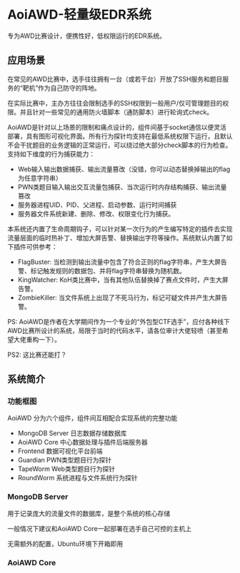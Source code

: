 # AoiAWD-轻量级EDR系统
专为AWD比赛设计，便携性好，低权限运行的EDR系统。

## 应用场景
在常见的AWD比赛中，选手往往拥有一台（或若干台）开放了SSH服务和题目服务的“靶机”作为自己防守的阵地。

在实际比赛中，主办方往往会限制选手的SSH权限到一般用户/仅可管理题目的权限。并且针对一些常见的通用防火墙脚本（通防脚本）进行轮询式check。

AoiAWD是针对以上场景的限制和痛点设计的，组件间基于socket通信以便灵活部署，具有图形可视化界面。所有行为探针均支持在最低系统权限下运行，且默认不会干扰题目的业务逻辑的正常运行，可以绕过绝大部分check脚本的行为检查。支持如下维度的行为捕获能力：
- Web输入输出数据捕获、输出流量篡改（没错，你可以动态替换掉输出的flag为任意字符串）
- PWN类题目输入输出交互流量包捕获、当次运行时内存结构捕获、输出流量篡改
- 服务器进程UID、PID、父进程、启动参数、运行时间捕获
- 服务器文件系统新建、删除、修改、权限变化行为捕获。

本系统还内置了生命周期钩子，可以针对某一次行为的产生编写特定的插件去实现流量层面的临时热补丁、增加大屏告警、替换输出字符等操作。系统默认内置了如下插件可供参考：
- FlagBuster: 当检测到输出流量中包含了符合正则的flag字符串，产生大屏告警、标记触发规则的数据包、并将flag字符串替换为随机数。
- KingWatcher: KoH类比赛中，当有其他队伍替换掉了赛点文件时，产生大屏告警。
- ZombieKiller: 当文件系统上出现了不死马行为，标记可疑文件并产生大屏告警。

PS: AoiAWD是作者在大学期间作为一个专业的“外包型CTF选手”，应付各种线下AWD比赛所设计的系统，局限于当时的代码水平，请各位审计大佬轻喷（甚至希望大佬重构一下）。

PS2: 这比赛还能打？

## 系统简介
### 功能框图
AoiAWD 分为六个组件，组件间互相配合实现系统的完整功能
- MongoDB Server 日志数据存储数据库
- AoiAWD Core 中心数据处理与插件后端服务器
- Frontend 数据可视化平台前端
- Guardian PWN类型题目行为探针
- TapeWorm Web类型题目行为探针
- RoundWorm 系统进程与文件系统行为探针

### MongoDB Server
用于记录庞大的流量文件的数据库，是整个系统的核心存储

一般情况下建议和AoiAWD Core一起部署在选手自己可控的主机上

无需额外的配置，Ubuntu环境下开箱即用

### AoiAWD Core
